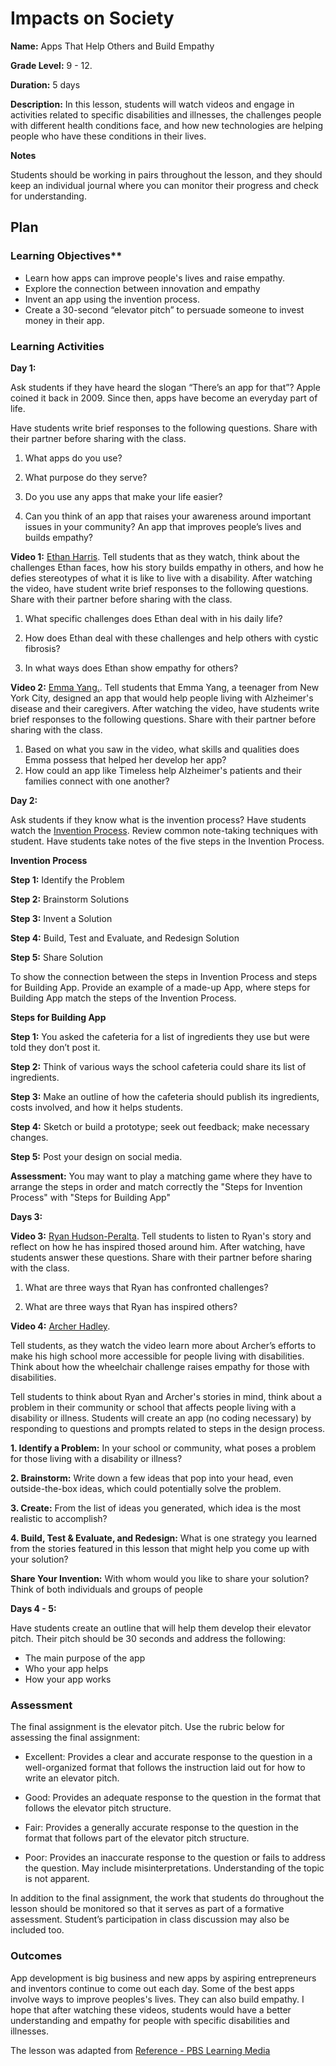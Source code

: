 # Impacts on Society

**Name:** Apps That Help Others and Build Empathy

**Grade Level:** 9 - 12.

**Duration:** 5 days

**Description:**
In this lesson, students will watch videos and engage in activities related to specific disabilities and illnesses, the challenges people with different health conditions face, and how new technologies are helping people who have these conditions in their lives.

**Notes**

Students should be working in pairs throughout the lesson, and they should keep an individual journal where you can monitor their progress and check for understanding.

## Plan

### Learning Objectives**

- Learn how apps can improve people's lives and raise empathy.
- Explore the connection between innovation and empathy
- Invent an app using the invention process. 
- Create a 30-second “elevator pitch” to persuade someone to invest money in their app.

### Learning Activities

**Day 1:**

Ask students if they have heard the slogan “There’s an app for that”? Apple coined it back in 2009. Since then, apps have become an everyday part of life. 

Have students write brief responses to the following questions. Share with their partner before sharing with the class.

1. What apps do you use? 

2. What purpose do they serve? 

3. Do you use any apps that make your life easier?

4. Can you think of an app that raises your awareness around important issues in your community? An app that improves people’s lives and builds empathy?

**Video 1:** [Ethan Harris](https://studentreportinglabs.org/youth-reporting/student-hopes-to-help-those-with-same-genetic-disorder/). 
Tell students that as they watch, think about the challenges Ethan faces, how his story builds empathy in others, and how he defies stereotypes of what it is like to live with a disability. After watching the video, have student write brief responses to the following questions. Share with their partner before sharing with the class. 

1. What specific challenges does Ethan deal with in his daily life?

2. How does Ethan deal with these challenges and help others with cystic fibrosis?

3. In what ways does Ethan show empathy for others?

**Video 2:** [Emma Yang.](https://www.youtube.com/watch?v=7FX9kZigpjc). 
Tell students that Emma Yang, a teenager from New York City, designed an app that would help people living with Alzheimer's disease and their caregivers.
After watching the video, have students write brief responses to the following questions. Share with their partner before sharing with the class.

1. Based on what you saw in the video, what skills and qualities does Emma possess that helped her develop her app?
2. How could an app like Timeless help Alzheimer's patients and their families connect with one another?

**Day 2:**

Ask students if they know what is the invention process?
Have students watch the [Invention Process](https://contrib.pbslearningmedia.org/WGBH/conv18/adptech12_int_idsprocess/index.html).
Review common note-taking techniques with student. Have students take notes of the five steps in the Invention Process. 

**Invention Process**

**Step 1:** Identify the Problem

**Step 2:** Brainstorm Solutions

**Step 3:** Invent a Solution

**Step 4:** Build, Test and Evaluate, and Redesign Solution

**Step 5:** Share Solution

To show the connection between the steps in Invention Process and steps for Building App. 
Provide an example of a made-up App, where steps for Building App match the steps of the Invention Process.

**Steps for Building App**

**Step 1:** You asked the cafeteria for a list of ingredients they use but were told they don’t post it.

**Step 2:** Think of various ways the school cafeteria could share its list of ingredients.

**Step 3:** Make an outline of how the cafeteria should publish its ingredients, costs involved, and how it helps students.

**Step 4:** Sketch or build a prototype; seek out feedback; make necessary changes.

**Step 5:** Post your design on social media.

**Assessment:** You may want to play a matching game where they have to arrange the steps in order and match correctly the "Steps for Invention Process" with "Steps for Building App"

**Days 3:**

**Video 3:** [Ryan Hudson-Peralta](https://www.youtube.com/watch?v=aDHXMfnjqjI). Tell students to listen to Ryan's story and reflect on how he has inspired thosed around him. After watching, have students answer these questions. Share with their partner before sharing with the class.

1. What are three ways that Ryan has confronted challenges?

2. What are three ways that Ryan has inspired others?

**Video 4:** [Archer Hadley](https://www.youtube.com/watch?v=Kh1a_juMMoo). 

Tell students, as they watch the video learn more about Archer’s efforts to make his high school more accessible for people living with disabilities. Think about how the wheelchair challenge raises empathy for those with disabilities. 

Tell students to think about Ryan and Archer's stories in mind, think about a problem in their community or school that affects people living with a disability or illness. 
Students will create an app (no coding necessary) by responding to questions and prompts related to steps in the design process.

**1. Identify a Problem:** In your school or community, what poses a problem for those living with a disability or illness?

**2. Brainstorm:** Write down a few ideas that pop into your head, even outside-the-box ideas, which could potentially solve the problem.

**3. Create:** From the list of ideas you generated, which idea is the most realistic to accomplish?

**4. Build, Test & Evaluate, and Redesign:** What is one strategy you learned from the stories featured in this lesson that might help you come up with your solution?

**Share Your Invention:** With whom would you like to share your solution? Think of both individuals and groups of people

**Days 4 - 5:**

Have students create an outline that will help them develop their elevator pitch. Their pitch should be 30 seconds and address the following:
- The main purpose of the app
- Who your app helps
- How your app works

### Assessment

The final assignment is the elevator pitch. Use the rubric below for assessing the final assignment: 

- Excellent: Provides a clear and accurate response to the question in a well-organized format that follows the instruction laid out for how to write an elevator pitch.  

- Good: Provides an adequate response to the question in the format that follows the elevator pitch structure.  

- Fair: Provides a generally accurate response to the question in the format that follows part of the elevator pitch structure.  

- Poor: Provides an inaccurate response to the question or fails to address the question. May include misinterpretations. Understanding of the topic is not apparent. 

In addition to the final assignment, the work that students do throughout the lesson should be monitored so that it serves as part of a formative assessment. Student’s participation in class discussion may also be included too.

### Outcomes

App development is big business and new apps by aspiring entrepreneurs and inventors continue to come out each day. Some of the best apps involve ways to improve peoples's lives. They can also build empathy. I hope that after watching these videos, students would have a better understanding and empathy for people with specific disabilities and illnesses.

The lesson was adapted from [Reference - PBS Learning Media](https://ca.pbslearningmedia.org/resource/ilnewsh18-sci-ilinvention/invent-apps-that-help-others-and-build-empathy/)
